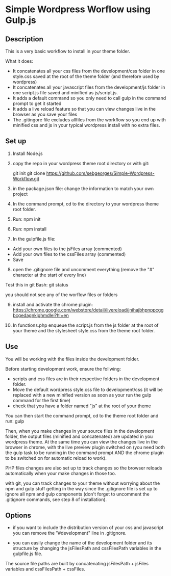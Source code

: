 # Simple Wordpress Worflow using Gulp.js

## Description

This is a very basic workflow to install in your theme folder.

What it does:
- It concatenates all your css files from the development/css folder in one style.css saved at the root of the theme folder (and therefore used by wordpress)
- It concatenates all your javascript files from the development/js folder in one script.js file saved and minified as js/script.js.
- It adds a default command so you only need to call gulp in the command prompt to get it started
- It adds a live reload feature so that you can view changes live in the browser as you save your files
- The .gitingore file excludes allfiles from the workflow so you end up with minified css and js in your typical wordpress install with no extra files.

## Set up

1. Install Node.js

2. copy the repo in your wordpress theme root directory or with git:

    git init
    git clone https://github.com/sebgeorges/Simple-Wordpress-Workflow.git

3. in the package.json file:
change the information to match your own project

4. In the command prompt, cd to the 
directory to your wordpress theme root folder.

5. Run:
    npm init
    
6. Run:
    npm install
    
7. In the gulpfile.js file:
- Add your own files to the jsFiles array (commented)
- Add your own files to the cssFiles array (commented)
- Save


8. open the .gitignore file and uncomment everything (remove the "#" character at the start of every line)

Test this in git Bash:
    git status
    
you should not see any of the worflow files or folders

9. install and activate the chrome plugin:
https://chrome.google.com/webstore/detail/livereload/jnihajbhpnppcggbcgedagnkighmdlei?hl=en
    
10. In functions.php enqueue the script.js from the js folder at the root of your theme and the stylesheet style.css from the theme root folder.


## Use

You will be working with the files inside the development folder.

Before starting development work, ensure the follwing:
- scripts and css files are in their respective folders in the development folder. 
- Move the default wordpress style.css file to development/css (it will be replaced with a new minified version as soon as your run the gulp command for the first time)
- check that you have a folder named "js" at the root of your theme

You can then start the command prompt, cd to the theme root folder and run:
    gulp

Then, when you make changes in your source files in the development folder, the output files (minified and concatenated) are updated in you wordpress theme. At the same time you can view the changes live in the browser in chrome, with the live preview plugin switched on (you need both the gulp task to be running in the command prompt AND the chrome plugin to be switched on for automatic reload to work).

PHP files changes are also set up to track changes so the browser reloads automatically when your make changes in those too.

with git, you can track changes to your theme without worrying about the npm and gulp stuff getting in the way since the .gitignore file is set up to ignore all npm and gulp components (don't forget to uncomment the .gitignore commands, see step 8 of installation).

## Options

- if you want to include the distribution version of your css and javascript you can remove the "#development" line in .gitignore.

- you can easily change the name of the development folder and its structure by changing the jsFilesPath and cssFilesPath variables in the gulpfile.js file.

The source file paths are built by concatenating jsFilesPath + jsFiles variables and cssFilesPath + cssFiles.




